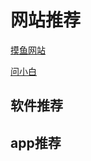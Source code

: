 # 网站推荐

[摸鱼网站](https://poki.com/zh)

[问小白](https://www.wenxiaobai.com/)

<!-- 第一个图标 -->


## 软件推荐





## app推荐

